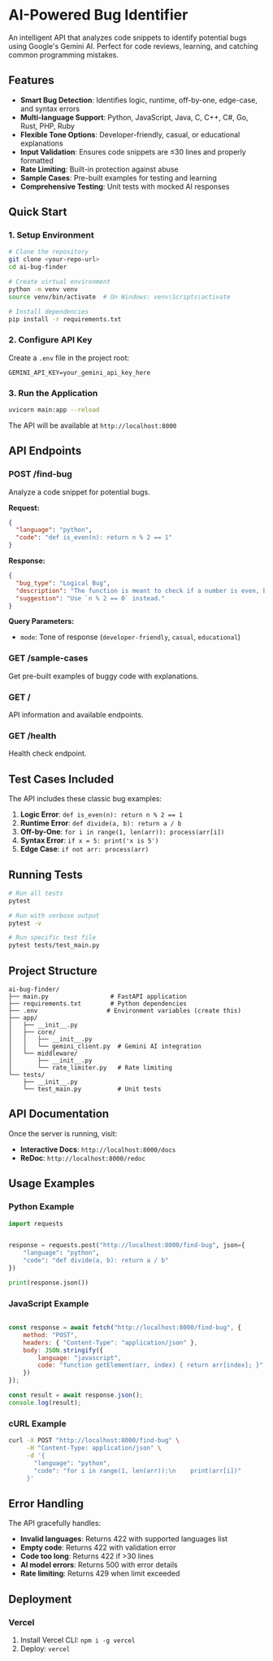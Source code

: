 # AI-Powered Bug Identifier 

An intelligent API that analyzes code snippets to identify potential bugs using Google's Gemini AI. Perfect for code reviews, learning, and catching common programming mistakes.

## Features 

- **Smart Bug Detection**: Identifies logic, runtime, off-by-one, edge-case, and syntax errors
- **Multi-language Support**: Python, JavaScript, Java, C, C++, C#, Go, Rust, PHP, Ruby
- **Flexible Tone Options**: Developer-friendly, casual, or educational explanations
- **Input Validation**: Ensures code snippets are ≤30 lines and properly formatted
- **Rate Limiting**: Built-in protection against abuse
- **Sample Cases**: Pre-built examples for testing and learning
- **Comprehensive Testing**: Unit tests with mocked AI responses

## Quick Start 

### 1. Setup Environment

```bash
# Clone the repository
git clone <your-repo-url>
cd ai-bug-finder

# Create virtual environment
python -m venv venv
source venv/bin/activate  # On Windows: venv\Scripts\activate

# Install dependencies
pip install -r requirements.txt
```

### 2. Configure API Key

Create a `.env` file in the project root:

```env
GEMINI_API_KEY=your_gemini_api_key_here
```

### 3. Run the Application

```bash
uvicorn main:app --reload
```

The API will be available at `http://localhost:8000`

## API Endpoints 

### POST /find-bug

Analyze a code snippet for potential bugs.

**Request:**
```json
{
  "language": "python",
  "code": "def is_even(n): return n % 2 == 1"
}
```

**Response:**
```json
{
  "bug_type": "Logical Bug",
  "description": "The function is meant to check if a number is even, but it incorrectly returns True for odd numbers.",
  "suggestion": "Use `n % 2 == 0` instead."
}
```

**Query Parameters:**
- `mode`: Tone of response (`developer-friendly`, `casual`, `educational`)

### GET /sample-cases

Get pre-built examples of buggy code with explanations.

### GET /

API information and available endpoints.

### GET /health

Health check endpoint.

## Test Cases Included 

The API includes these classic bug examples:

1. **Logic Error**: `def is_even(n): return n % 2 == 1`
2. **Runtime Error**: `def divide(a, b): return a / b`
3. **Off-by-One**: `for i in range(1, len(arr)): process(arr[i])`
4. **Syntax Error**: `if x = 5: print('x is 5')`
5. **Edge Case**: `if not arr: process(arr)`

## Running Tests 

```bash
# Run all tests
pytest

# Run with verbose output
pytest -v

# Run specific test file
pytest tests/test_main.py
```

## Project Structure 

```
ai-bug-finder/
├── main.py                 # FastAPI application
├── requirements.txt        # Python dependencies
├── .env                   # Environment variables (create this)
├── app/
│   ├── __init__.py
│   ├── core/
│   │   ├── __init__.py
│   │   └── gemini_client.py  # Gemini AI integration
│   └── middleware/
│       ├── __init__.py
│       └── rate_limiter.py   # Rate limiting
└── tests/
    ├── __init__.py
    └── test_main.py          # Unit tests
```

## API Documentation 

Once the server is running, visit:
- **Interactive Docs**: `http://localhost:8000/docs`
- **ReDoc**: `http://localhost:8000/redoc`

## Usage Examples 

### Python Example
```python
import requests


response = requests.post("http://localhost:8000/find-bug", json={
    "language": "python",
    "code": "def divide(a, b): return a / b"
})

print(response.json())
```

### JavaScript Example
```javascript

const response = await fetch("http://localhost:8000/find-bug", {
    method: "POST",
    headers: { "Content-Type": "application/json" },
    body: JSON.stringify({
        language: "javascript",
        code: "function getElement(arr, index) { return arr[index]; }"
    })
});

const result = await response.json();
console.log(result);
```

### cURL Example
```bash
curl -X POST "http://localhost:8000/find-bug" \
     -H "Content-Type: application/json" \
     -d '{
       "language": "python",
       "code": "for i in range(1, len(arr)):\n    print(arr[i])"
     }'
```

## Error Handling 

The API gracefully handles:
- **Invalid languages**: Returns 422 with supported languages list
- **Empty code**: Returns 422 with validation error
- **Code too long**: Returns 422 if >30 lines
- **AI model errors**: Returns 500 with error details
- **Rate limiting**: Returns 429 when limit exceeded

## Deployment 

### Vercel
1. Install Vercel CLI: `npm i -g vercel`
2. Deploy: `vercel`




